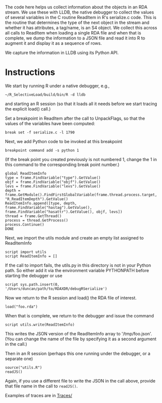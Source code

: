 The code here helps us collect information about the objects in an RDA stream.
We use these with LLDB, the native debugger to collect the values of several
variables in the C routine ReadItem in R's serialize.c code.
This is the routine that determines the type of the next object in the stream
and whether it has attributes, a tag/name, is an S4 object.
We collect this across all calls to ReadItem when loading a single RDA file
and when that is complete, we dump the information to a JSON file and read it into
R to augment it and display it as a sequence of rows.

We capture the information in LLDB using its Python API.


# Instructions

We start by running R under a native debugger, e.g.,
```
~/R_SelectiveLoad/build/bin/R -d lldb
```
and starting an R session (so that it loads all it needs before we start tracing the explicit 
load() call.)


Set a breakpoint in ReadItem after the call to UnpackFlags, so that the values of the variables
have been computed:
```
break set -f serialize.c -l 1790
```


Next, we add Python code to be invoked at this breakpoint
```
breakpoint command add -s python 1
```
(If the break point you created previously is not numbered 1, change the 1 in this command to the
corresponding break point number.)

```{python}
global ReadItemInfo
type = frame.FindVariable("type").GetValue()
objf = frame.FindVariable("objf").GetValue()
levs = frame.FindVariable("levs").GetValue()
depth = frame.GetModule().FindFirstGlobalVariable(frame.thread.process.target, "R_ReadItemDepth").GetValue()
ReadItemInfo.append([type, depth, frame.FindVariable("hastag").GetValue(), frame.FindVariable("hasattr").GetValue(), objf, levs])
thread = frame.GetThread()
process = thread.GetProcess()
process.Continue()
DONE
```

Next, we import the utils  module and create an empty list assigned to ReadItemInfo 
```
script import utils
script ReadItemInfo = []
```
If the call to import fails, the utils.py in this directory is not in your Python path. So either
add it via the environment variable PYTHONPATH before starting the debugger or use 
```
script sys.path.insert(0, '/Users/duncan/path/to/RDAXDR/debugRSerialize')
```


Now we return to the R session and load() the RDA file of interest.
```{r}
load("foo.rda")
```

When that is complete, we return to the debugger and issue the command
```
script utils.write(ReadItemInfo)
```

This writes the JSON version of the ReadItemInfo array to '/tmp/foo.json'. (You can change the name
of the file by specifying it as a second argument in the call.)

Then in an R session (perhaps this one running under the debugger, or a separate one)
```{r}
source("utils.R")
readJS()
```
Again, if you use a different file to write the JSON in the call above, provide that file name in
the call to `readJS()`.


Examples of traces are in [Traces/](Traces)


